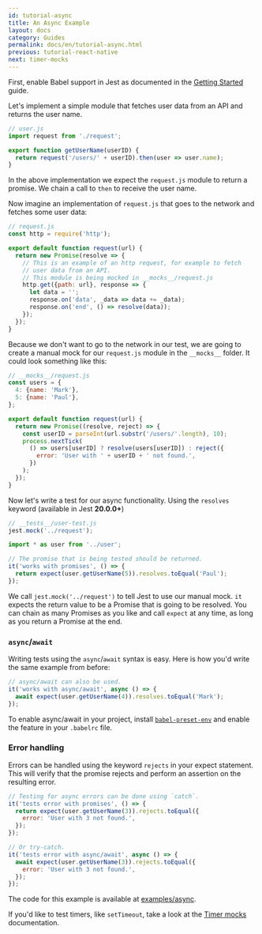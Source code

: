```yaml
---
id: tutorial-async
title: An Async Example
layout: docs
category: Guides
permalink: docs/en/tutorial-async.html
previous: tutorial-react-native
next: timer-mocks
---
```


First, enable Babel support in Jest as documented in the [Getting Started](/jest/docs/getting-started.html#using-babel) guide.

Let's implement a simple module that fetches user data from an API and returns the user name.

```js
// user.js
import request from './request';

export function getUserName(userID) {
  return request('/users/' + userID).then(user => user.name);
}
```

In the above implementation we expect the `request.js` module to return a promise. We chain a call to `then` to receive the user name.

Now imagine an implementation of `request.js` that goes to the network and fetches some user data:

```js
// request.js
const http = require('http');

export default function request(url) {
  return new Promise(resolve => {
    // This is an example of an http request, for example to fetch
    // user data from an API.
    // This module is being mocked in __mocks__/request.js
    http.get({path: url}, response => {
      let data = '';
      response.on('data', _data => data += _data);
      response.on('end', () => resolve(data));
    });
  });
}
```

Because we don't want to go to the network in our test, we are going to create a manual mock for our `request.js` module in the `__mocks__` folder. It could look something like this:

```js
// __mocks__/request.js
const users = {
  4: {name: 'Mark'},
  5: {name: 'Paul'},
};

export default function request(url) {
  return new Promise((resolve, reject) => {
    const userID = parseInt(url.substr('/users/'.length), 10);
    process.nextTick(
      () => users[userID] ? resolve(users[userID]) : reject({
        error: 'User with ' + userID + ' not found.',
      })
    );
  });
}
```

Now let's write a test for our async functionality. Using the `resolves` keyword (available in Jest **20.0.0+**)

```js
// __tests__/user-test.js
jest.mock('../request');

import * as user from '../user';

// The promise that is being tested should be returned.
it('works with promises', () => {
  return expect(user.getUserName(5)).resolves.toEqual('Paul');
});
```

We call `jest.mock('../request')` to tell Jest to use our manual mock. `it` expects the return value to be a Promise that is going to be resolved. You can chain as many Promises as you like and call `expect` at any time, as long as you return a Promise at the end.

### `async`/`await`

Writing tests using the `async`/`await` syntax is easy. Here is how you'd write the same example from before:

```js
// async/await can also be used.
it('works with async/await', async () => {
  await expect(user.getUserName(4)).resolves.toEqual('Mark');
});
```

To enable async/await in your project, install
[`babel-preset-env`](http://babeljs.io/docs/plugins/preset-env/)
and enable the feature in your `.babelrc` file.

### Error handling

Errors can be handled using the keyword `rejects` in your expect statement. This will verify that the promise rejects and perform an assertion on the resulting error.

```js
// Testing for async errors can be done using `catch`.
it('tests error with promises', () => {
  return expect(user.getUserName(3)).rejects.toEqual({
    error: 'User with 3 not found.',
  });
});

// Or try-catch.
it('tests error with async/await', async () => {
  await expect(user.getUserName(3)).rejects.toEqual({
    error: 'User with 3 not found.',
  });
});
```

The code for this example is available at [examples/async](https://github.com/facebook/jest/tree/master/examples/async).

If you'd like to test timers, like `setTimeout`, take a look at the [Timer mocks](/jest/docs/timer-mocks.html) documentation.